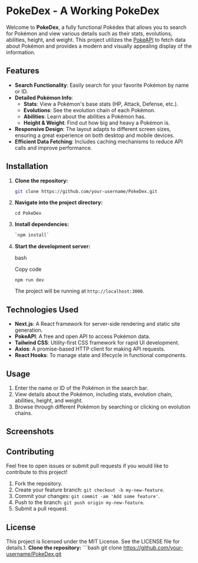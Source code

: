 PokeDex - A Working PokeDex
===========================

Welcome to **PokeDex**, a fully functional Pokédex that allows you to search for Pokémon and view various details such as their stats, evolutions, abilities, height, and weight. This project utilizes the [PokeAPI](https://pokeapi.co/) to fetch data about Pokémon and provides a modern and visually appealing display of the information.

Features
--------

-   **Search Functionality**: Easily search for your favorite Pokémon by name or ID.
-   **Detailed Pokémon Info**:
    -   **Stats**: View a Pokémon's base stats (HP, Attack, Defense, etc.).
    -   **Evolutions**: See the evolution chain of each Pokémon.
    -   **Abilities**: Learn about the abilities a Pokémon has.
    -   **Height & Weight**: Find out how big and heavy a Pokémon is.
-   **Responsive Design**: The layout adapts to different screen sizes, ensuring a great experience on both desktop and mobile devices.
-   **Efficient Data Fetching**: Includes caching mechanisms to reduce API calls and improve performance.

Installation
------------

1.  **Clone the repository:**

    ```bash
    git clone https://github.com/your-username/PokeDex.git

2.  **Navigate into the project directory:**
    ```
    cd PokeDex

3.  **Install dependencies:**

    ```bash
    `npm install`

4.  **Start the development server:**

    bash

    Copy code

    `npm run dev`

    The project will be running at `http://localhost:3000`.

Technologies Used
-----------------

-   **Next.js**: A React framework for server-side rendering and static site generation.
-   **PokeAPI**: A free and open API to access Pokémon data.
-   **Tailwind CSS**: Utility-first CSS framework for rapid UI development.
-   **Axios**: A promise-based HTTP client for making API requests.
-   **React Hooks**: To manage state and lifecycle in functional components.

Usage
-----

1.  Enter the name or ID of the Pokémon in the search bar.
2.  View details about the Pokémon, including stats, evolution chain, abilities, height, and weight.
3.  Browse through different Pokémon by searching or clicking on evolution chains.

Screenshots
-----------

Contributing
------------

Feel free to open issues or submit pull requests if you would like to contribute to this project!

1.  Fork the repository.
2.  Create your feature branch: `git checkout -b my-new-feature`.
3.  Commit your changes: `git commit -am 'Add some feature'`.
4.  Push to the branch: `git push origin my-new-feature`.
5.  Submit a pull request.

License
-------

This project is licensed under the MIT License. See the LICENSE file for details.1. **Clone the repository:** ```bash git clone https://github.com/your-username/PokeDex.git
